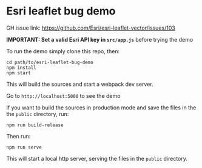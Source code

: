 Esri leaflet bug demo
===

GH issue link: https://github.com/Esri/esri-leaflet-vector/issues/103

**IMPORTANT: Set a valid Esri API key in `src/app.js`** before trying the demo

To run the demo simply clone this repo, then:

```shell
cd path/to/esri-leaflet-bug-demo
npm install
npm start
```

This will build the sources and start a webpack dev server.

Go to `http://localhost:5000` to see the demo

If you want to build the sources in production mode and save the files in the the `public` directory, run:

```shell
npm run build-release
```

Then run:

```shell
npm run serve
```

This will start a local http server, serving the files in the `public` directory.


